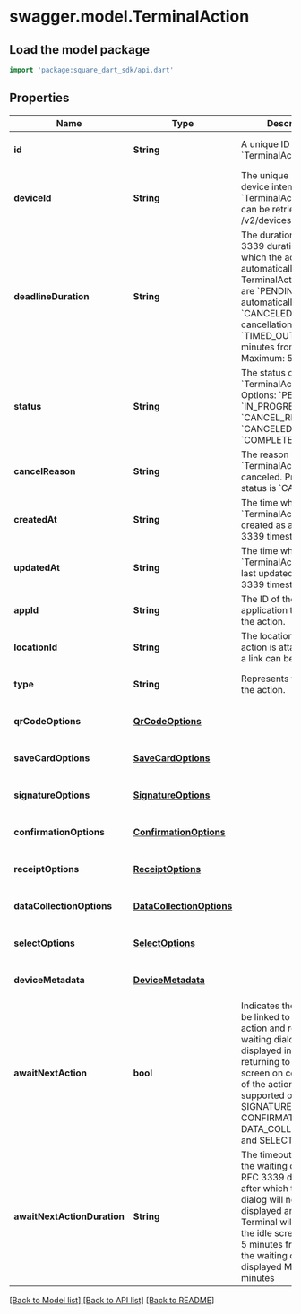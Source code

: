 # swagger.model.TerminalAction

## Load the model package
```dart
import 'package:square_dart_sdk/api.dart'
```

## Properties
Name | Type | Description | Notes
------------ | ------------- | ------------- | -------------
**id** | **String** | A unique ID for this &#x60;TerminalAction&#x60;. | [optional] [default to null]
**deviceId** | **String** | The unique Id of the device intended for this &#x60;TerminalAction&#x60;. The Id can be retrieved from /v2/devices api. | [optional] [default to null]
**deadlineDuration** | **String** | The duration as an RFC 3339 duration, after which the action will be automatically canceled. TerminalActions that are &#x60;PENDING&#x60; will be automatically &#x60;CANCELED&#x60; and have a cancellation reason of &#x60;TIMED_OUT&#x60;  Default: 5 minutes from creation  Maximum: 5 minutes | [optional] [default to null]
**status** | **String** | The status of the &#x60;TerminalAction&#x60;. Options: &#x60;PENDING&#x60;, &#x60;IN_PROGRESS&#x60;, &#x60;CANCEL_REQUESTED&#x60;, &#x60;CANCELED&#x60;, &#x60;COMPLETED&#x60; | [optional] [default to null]
**cancelReason** | **String** | The reason why &#x60;TerminalAction&#x60; is canceled. Present if the status is &#x60;CANCELED&#x60;. | [optional] [default to null]
**createdAt** | **String** | The time when the &#x60;TerminalAction&#x60; was created as an RFC 3339 timestamp. | [optional] [default to null]
**updatedAt** | **String** | The time when the &#x60;TerminalAction&#x60; was last updated as an RFC 3339 timestamp. | [optional] [default to null]
**appId** | **String** | The ID of the application that created the action. | [optional] [default to null]
**locationId** | **String** | The location id the action is attached to, if a link can be made. | [optional] [default to null]
**type** | **String** | Represents the type of the action. | [optional] [default to null]
**qrCodeOptions** | [**QrCodeOptions**](QrCodeOptions.md) |  | [optional] [default to null]
**saveCardOptions** | [**SaveCardOptions**](SaveCardOptions.md) |  | [optional] [default to null]
**signatureOptions** | [**SignatureOptions**](SignatureOptions.md) |  | [optional] [default to null]
**confirmationOptions** | [**ConfirmationOptions**](ConfirmationOptions.md) |  | [optional] [default to null]
**receiptOptions** | [**ReceiptOptions**](ReceiptOptions.md) |  | [optional] [default to null]
**dataCollectionOptions** | [**DataCollectionOptions**](DataCollectionOptions.md) |  | [optional] [default to null]
**selectOptions** | [**SelectOptions**](SelectOptions.md) |  | [optional] [default to null]
**deviceMetadata** | [**DeviceMetadata**](DeviceMetadata.md) |  | [optional] [default to null]
**awaitNextAction** | **bool** | Indicates the action will be linked to another action and requires a waiting dialog to be displayed instead of returning to the idle screen on completion of the action.  Only supported on SIGNATURE, CONFIRMATION, DATA_COLLECTION, and SELECT types. | [optional] [default to null]
**awaitNextActionDuration** | **String** | The timeout duration of the waiting dialog as an RFC 3339 duration, after which the waiting dialog will no longer be displayed and the Terminal will return to the idle screen.  Default: 5 minutes from when the waiting dialog is displayed  Maximum: 5 minutes | [optional] [default to null]

[[Back to Model list]](../README.md#documentation-for-models) [[Back to API list]](../README.md#documentation-for-api-endpoints) [[Back to README]](../README.md)

